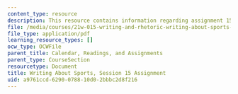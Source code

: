 ```yaml
---
content_type: resource
description: This resource contains information regarding assignment 15.
file: /media/courses/21w-015-writing-and-rhetoric-writing-about-sports-fall-2013/a9761ccd6290078810d02bbbc2d8f216_MIT21W_015F13_Assignment15.pdf
file_type: application/pdf
learning_resource_types: []
ocw_type: OCWFile
parent_title: Calendar, Readings, and Assignments
parent_type: CourseSection
resourcetype: Document
title: Writing About Sports, Session 15 Assignment
uid: a9761ccd-6290-0788-10d0-2bbbc2d8f216
---
```

